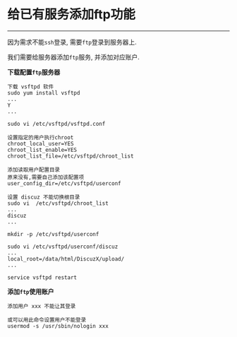 # 给已有服务添加ftp功能

---

因为需求不能`ssh`登录, 需要`ftp`登录到服务器上.

我们需要给服务器添加`ftp`服务, 并添加对应账户.

**下载配置`ftp`服务器**

```shell
下载 vsftpd 软件
sudo yum install vsftpd
...
Y
...

sudo vi /etc/vsftpd/vsftpd.conf

设置指定的用户执行chroot
chroot_local_user=YES
chroot_list_enable=YES
chroot_list_file=/etc/vsftpd/chroot_list

添加读取用户配置目录
原来没有,需要自己添加该配置项
user_config_dir=/etc/vsftpd/userconf

设置 discuz 不能切换根目录
sudo vi  /etc/vsftpd/chroot_list
...
discuz
...

mkdir -p /etc/vsftpd/userconf

sudo vi /etc/vsftpd/userconf/discuz
...
local_root=/data/html/DiscuzX/upload/
...

service vsftpd restart
```

**添加`ftp`使用账户**

```shell
添加用户 xxx 不能让其登录

或可以用此命令设置用户不能登录
usermod -s /usr/sbin/nologin xxx
```
